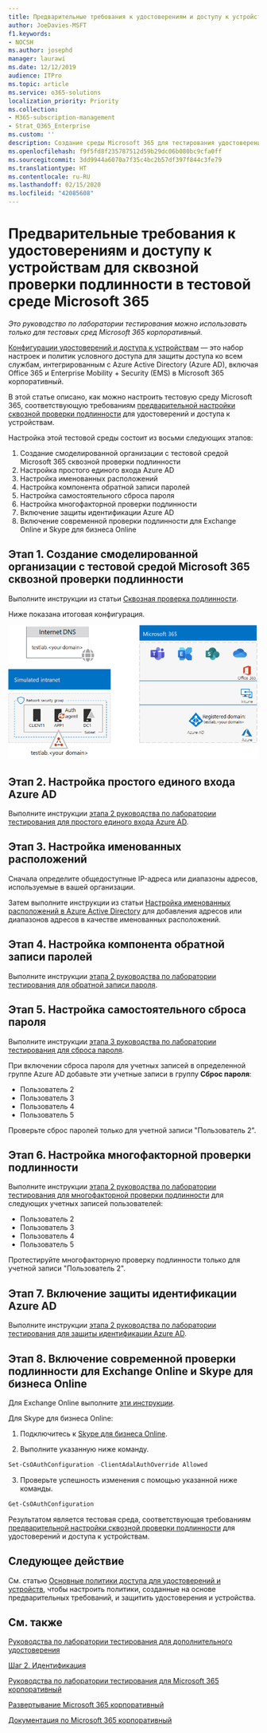 ```yaml
---
title: Предварительные требования к удостоверениям и доступу к устройствам для сквозной проверки подлинности в тестовой среде Microsoft 365
author: JoeDavies-MSFT
f1.keywords:
- NOCSH
ms.author: josephd
manager: laurawi
ms.date: 12/12/2019
audience: ITPro
ms.topic: article
ms.service: o365-solutions
localization_priority: Priority
ms.collection:
- M365-subscription-management
- Strat_O365_Enterprise
ms.custom: ''
description: Создание среды Microsoft 365 для тестирования удостоверений и доступа к устройствам с предварительными требованиями для сквозной проверки подлинности.
ms.openlocfilehash: f9f5fd8f235787512d59b29dc06b080bc9cfa0ff
ms.sourcegitcommit: 3dd9944a6070a7f35c4bc2b57df397f844c3fe79
ms.translationtype: HT
ms.contentlocale: ru-RU
ms.lasthandoff: 02/15/2020
ms.locfileid: "42085608"
---
```

# <a name="identity-and-device-access-prerequisites-for-pass-through-authentication-in-your-microsoft-365-test-environment"></a>Предварительные требования к удостоверениям и доступу к устройствам для сквозной проверки подлинности в тестовой среде Microsoft 365

*Это руководство по лаборатории тестирования можно использовать только для тестовых сред Microsoft 365 корпоративный.*

[Конфигурации удостоверений и доступа к устройствам](microsoft-365-policies-configurations.md) — это набор настроек и политик условного доступа для защиты доступа ко всем службам, интегрированным с Azure Active Directory (Azure AD), включая Office 365 и Enterprise Mobility + Security (EMS) в Microsoft 365 корпоративный.

В этой статье описано, как можно настроить тестовую среду Microsoft 365, соответствующую требованиям [предварительной настройки сквозной проверки подлинности](identity-access-prerequisites.md#prerequisites) для удостоверений и доступа к устройствам.

Настройка этой тестовой среды состоит из восьми следующих этапов:

1.  Создание смоделированной организации с тестовой средой Microsoft 365 сквозной проверки подлинности
2.  Настройка простого единого входа Azure AD
3.  Настройка именованных расположений
4.  Настройка компонента обратной записи паролей
5.  Настройка самостоятельного сброса пароля
6.  Настройка многофакторной проверки подлинности
7.  Включение защиты идентификации Azure AD
8.  Включение современной проверки подлинности для Exchange Online и Skype для бизнеса Online

## <a name="phase-1-build-out-your-simulated-enterprise-with-pass-through-authentication-microsoft-365-test-environment"></a>Этап 1. Создание смоделированной организации с тестовой средой Microsoft 365 сквозной проверки подлинности

Выполните инструкции из статьи [Сквозная проверка подлинности](pass-through-auth-m365-ent-test-environment.md).

Ниже показана итоговая конфигурация.

![Смоделированная организация с тестовой средой сквозной проверки подлинности](../media/pass-through-auth-m365-ent-test-environment/Phase2.png)
 
## <a name="phase-2-configure-azure-ad-seamless-single-sign-on"></a>Этап 2. Настройка простого единого входа Azure AD

Выполните инструкции [этапа 2 руководства по лаборатории тестирования для простого единого входа Azure AD](single-sign-on-m365-ent-test-environment.md#phase-2-configure-azure-ad-connect-on-app1-for-azure-ad-seamless-sso).

## <a name="phase-3-configure-named-locations"></a>Этап 3. Настройка именованных расположений

Сначала определите общедоступные IP-адреса или диапазоны адресов, используемые в вашей организации.

Затем выполните инструкции из статьи [Настройка именованных расположений в Azure Active Directory](https://docs.microsoft.com/azure/active-directory/reports-monitoring/quickstart-configure-named-locations) для добавления адресов или диапазонов адресов в качестве именованных расположений. 

## <a name="phase-4-configure-password-writeback"></a>Этап 4. Настройка компонента обратной записи паролей

Выполните инструкции [этапа 2 руководства по лаборатории тестирования для обратной записи пароля](password-writeback-m365-ent-test-environment.md#phase-2-enable-password-writeback-for-the-testlab-ad-ds-domain).

## <a name="phase-5-configure-self-service-password-reset"></a>Этап 5. Настройка самостоятельного сброса пароля

Выполните инструкции [этапа 3 руководства по лаборатории тестирования для сброса пароля](password-reset-m365-ent-test-environment.md#phase-3-configure-and-test-password-reset). 

При включении сброса пароля для учетных записей в определенной группе Azure AD добавьте эти учетные записи в группу **Сброс пароля**:

- Пользователь 2
- Пользователь 3
- Пользователь 4
- Пользователь 5

Проверьте сброс паролей только для учетной записи "Пользователь 2".

## <a name="phase-6-configure-multi-factor-authentication"></a>Этап 6. Настройка многофакторной проверки подлинности

Выполните инструкции [этапа 2 руководства по лаборатории тестирования для многофакторной проверки подлинности](multi-factor-authentication-microsoft-365-test-environment.md#phase-2-enable-and-test-multi-factor-authentication-for-the-user-2-account) для следующих учетных записей пользователей:

- Пользователь 2
- Пользователь 3
- Пользователь 4
- Пользователь 5

Протестируйте многофакторную проверку подлинности только для учетной записи "Пользователь 2".

## <a name="phase-7-enable-azure-ad-identity-protection"></a>Этап 7. Включение защиты идентификации Azure AD

Выполните инструкции [этапа 2 руководства по лаборатории тестирования для защиты идентификации Azure AD](azure-ad-identity-protection-microsoft-365-test-environment.md#phase-2-use-azure-ad-identity-protection). 

## <a name="phase-8-enable-modern-authentication-for-exchange-online-and-skype-for-business-online"></a>Этап 8. Включение современной проверки подлинности для Exchange Online и Skype для бизнеса Online

Для Exchange Online выполните [эти инструкции](https://docs.microsoft.com/Exchange/clients-and-mobile-in-exchange-online/enable-or-disable-modern-authentication-in-exchange-online#enable-or-disable-modern-authentication-in-exchange-online-for-client-connections-in-outlook-2013-or-later). 

Для Skype для бизнеса Online:

1. Подключитесь к [Skype для бизнеса Online](https://docs.microsoft.com/SkypeForBusiness/set-up-your-computer-for-windows-powershell/set-up-your-computer-for-windows-powershell).

2. Выполните указанную ниже команду.

  ```powershell
  Set-CsOAuthConfiguration -ClientAdalAuthOverride Allowed
  ```

3. Проверьте успешность изменения с помощью указанной ниже команды.

  ```powershell
  Get-CsOAuthConfiguration
  ```

Результатом является тестовая среда, соответствующая требованиям [предварительной настройки сквозной проверки подлинности](identity-access-prerequisites.md#prerequisites) для удостоверений и доступа к устройствам. 

## <a name="next-step"></a>Следующее действие

См. статью [Основные политики доступа для удостоверений и устройств](identity-access-policies.md), чтобы настроить политики, созданные на основе предварительных требований, и защитить удостоверения и устройства.

## <a name="see-also"></a>См. также

[Руководства по лаборатории тестирования для дополнительного удостоверения](m365-enterprise-test-lab-guides.md#identity)

[Шаг 2. Идентификация](identity-infrastructure.md)

[Руководства по лаборатории тестирования для Microsoft 365 корпоративный](m365-enterprise-test-lab-guides.md)

[Развертывание Microsoft 365 корпоративный](deploy-microsoft-365-enterprise.md)

[Документация по Microsoft 365 корпоративный](https://docs.microsoft.com/microsoft-365-enterprise/)

